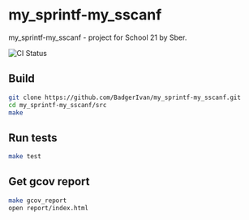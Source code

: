 # my_sprintf-my_sscanf
my_sprintf-my_sscanf - project for School 21 by Sber.

![CI Status](https://github.com/BadgerIvan/my_sprintf-my_sscanf/actions/workflows/main.yml/badge.svg)

## Build
```bash
git clone https://github.com/BadgerIvan/my_sprintf-my_sscanf.git
cd my_sprintf-my_sscanf/src
make
```
## Run tests
```bash
make test
```

## Get gcov report
```bash
make gcov_report
open report/index.html
```